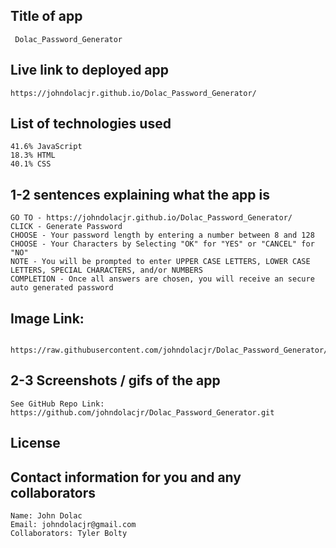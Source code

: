 ## Title of app
     Dolac_Password_Generator

## Live link to deployed app
    https://johndolacjr.github.io/Dolac_Password_Generator/

## List of technologies used
    41.6% JavaScript
    18.3% HTML
    40.1% CSS

## 1-2 sentences explaining what the app is
    GO TO - https://johndolacjr.github.io/Dolac_Password_Generator/
    CLICK - Generate Password
    CHOOSE - Your password length by entering a number between 8 and 128
    CHOOSE - Your Characters by Selecting "OK" for "YES" or "CANCEL" for "NO"
    NOTE - You will be prompted to enter UPPER CASE LETTERS, LOWER CASE LETTERS, SPECIAL CHARACTERS, and/or NUMBERS 
    COMPLETION - Once all answers are chosen, you will receive an secure auto generated password

## Image Link: 
     https://raw.githubusercontent.com/johndolacjr/Dolac_Password_Generator/master/PW_Generated_IMG.png

## 2-3 Screenshots / gifs of the app
    See GitHub Repo Link: https://github.com/johndolacjr/Dolac_Password_Generator.git

## License

## Contact information for you and any collaborators
    Name: John Dolac
    Email: johndolacjr@gmail.com
    Collaborators: Tyler Bolty

